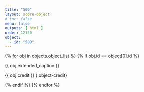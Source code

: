 ```yaml
---
title: "509"
layout: score-object
# toc: false
menu: false
outputs: [ html ]
order: 12150
object:
  - id: "509"
---
```


{% for obj in objects.object_list %}
{% if obj.id == object[0].id %}

{{ obj.extended_caption }}

{{ obj.credit }} {.object-credit}

{% endif %}
{% endfor %}
